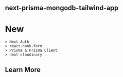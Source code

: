 ## next-prisma-mongodb-tailwind-app

# New
    > Next Auth
    > react-hook-form
    > Prisma & Prisma Client
    > next-cloudinary

## Learn More



<!-- ## Deploy on Vercel -->
